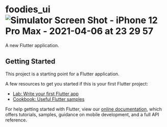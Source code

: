 # foodies_ui![Simulator Screen Shot - iPhone 12 Pro Max - 2021-04-06 at 23 29 57](https://user-images.githubusercontent.com/37434213/113927759-50a33b80-9807-11eb-8d52-82aeca2aaaa1.png)


A new Flutter application.

## Getting Started

This project is a starting point for a Flutter application.

A few resources to get you started if this is your first Flutter project:

- [Lab: Write your first Flutter app](https://flutter.dev/docs/get-started/codelab)
- [Cookbook: Useful Flutter samples](https://flutter.dev/docs/cookbook)

For help getting started with Flutter, view our
[online documentation](https://flutter.dev/docs), which offers tutorials,
samples, guidance on mobile development, and a full API reference.
